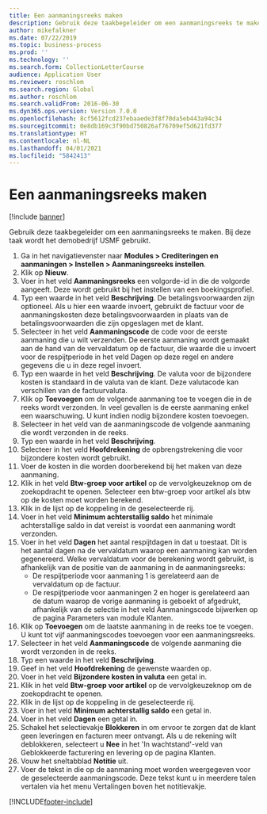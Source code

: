 ```yaml
---
title: Een aanmaningsreeks maken
description: Gebruik deze taakbegeleider om een aanmaningsreeks te maken.
author: mikefalkner
ms.date: 07/22/2019
ms.topic: business-process
ms.prod: ''
ms.technology: ''
ms.search.form: CollectionLetterCourse
audience: Application User
ms.reviewer: roschlom
ms.search.region: Global
ms.author: roschlom
ms.search.validFrom: 2016-06-30
ms.dyn365.ops.version: Version 7.0.0
ms.openlocfilehash: 8cf5612fcd237ebaaede3f8f70da5eb443a94c34
ms.sourcegitcommit: 0e8db169c3f90bd750826af76709ef5d621fd377
ms.translationtype: HT
ms.contentlocale: nl-NL
ms.lasthandoff: 04/01/2021
ms.locfileid: "5842413"
---
```

# <a name="create-a-collection-letter-sequence"></a>Een aanmaningsreeks maken

[!include [banner](../../includes/banner.md)]

Gebruik deze taakbegeleider om een aanmaningsreeks te maken. Bij deze taak wordt het demobedrijf USMF gebruikt.

1. Ga in het navigatievenster naar **Modules > Crediteringen en aanmaningen > Instellen > Aanmaningsreeks instellen**.
2. Klik op **Nieuw**.
3. Voer in het veld **Aanmaningsreeks** een volgorde-id in die de volgorde aangeeft. Deze wordt gebruikt bij het instellen van een boekingsprofiel.
4. Typ een waarde in het veld **Beschrijving**.  De betalingsvoorwaarden zijn optioneel. Als u hier een waarde invoert, gebruikt de factuur voor de aanmaningskosten deze betalingsvoorwaarden in plaats van de betalingsvoorwaarden die zijn opgeslagen met de klant.  
5. Selecteer in het veld **Aanmaningscode** de code voor de eerste aanmaning die u wilt verzenden. De eerste aanmaning wordt gemaakt aan de hand van de vervaldatum op de factuur, die waarde die u invoert voor de respijtperiode in het veld Dagen op deze regel en andere gegevens die u in deze regel invoert.  
6. Typ een waarde in het veld **Beschrijving**. De valuta voor de bijzondere kosten is standaard in de valuta van de klant. Deze valutacode kan verschillen van de factuurvaluta.  
7. Klik op **Toevoegen** om de volgende aanmaning toe te voegen die in de reeks wordt verzonden. In veel gevallen is de eerste aanmaning enkel een waarschuwing. U kunt indien nodig bijzondere kosten toevoegen.  
8. Selecteer in het veld van de aanmaningscode de volgende aanmaning die wordt verzonden in de reeks.
9. Typ een waarde in het veld **Beschrijving**.
10. Selecteer in het veld **Hoofdrekening** de opbrengstrekening die voor bijzondere kosten wordt gebruikt.
11. Voer de kosten in die worden doorberekend bij het maken van deze aanmaning.
12. Klik in het veld **Btw-groep voor artikel** op de vervolgkeuzeknop om de zoekopdracht te openen. Selecteer een btw-groep voor artikel als btw op de kosten moet worden berekend.  
13. Klik in de lijst op de koppeling in de geselecteerde rij.
14. Voer in het veld **Minimum achterstallig saldo** het minimale achterstallige saldo in dat vereist is voordat een aanmaning wordt verzonden.
15. Voer in het veld **Dagen** het aantal respijtdagen in dat u toestaat. Dit is het aantal dagen na de vervaldatum waarop een aanmaning kan worden gegenereerd. Welke vervaldatum voor de berekening wordt gebruikt, is afhankelijk van de positie van de aanmaning in de aanmaningsreeks:
    - De respijtperiode voor aanmaning 1 is gerelateerd aan de vervaldatum op de factuur.
    - De respijtperiode voor aanmaningen 2 en hoger is gerelateerd aan de datum waarop de vorige aanmaning is geboekt of afgedrukt, afhankelijk van de selectie in het veld Aanmaningscode bijwerken op de pagina Parameters van module Klanten.  
16. Klik op **Toevoegen** om de laatste aanmaning in de reeks toe te voegen. U kunt tot vijf aanmaningscodes toevoegen voor een aanmaningsreeks.  
17. Selecteer in het veld **Aanmaningscode** de volgende aanmaning die wordt verzonden in de reeks.
18. Typ een waarde in het veld **Beschrijving**.
19. Geef in het veld **Hoofdrekening** de gewenste waarden op.
20. Voer in het veld **Bijzondere kosten in valuta** een getal in.
21. Klik in het veld **Btw-groep voor artikel** op de vervolgkeuzeknop om de zoekopdracht te openen.
22. Klik in de lijst op de koppeling in de geselecteerde rij.
23. Voer in het veld **Minimum achterstallig saldo** een getal in.
24. Voer in het veld **Dagen** een getal in.
25. Schakel het selectievakje **Blokkeren** in om ervoor te zorgen dat de klant geen leveringen en facturen meer ontvangt. Als u de rekening wilt deblokkeren, selecteert u **Nee** in het 'In wachtstand'-veld van Geblokkeerde facturering en levering op de pagina Klanten.  
26. Vouw het sneltabblad **Notitie** uit.
27. Voer de tekst in die op de aanmaning moet worden weergegeven voor de geselecteerde aanmaningscode. Deze tekst kunt u in meerdere talen vertalen via het menu Vertalingen boven het notitievakje.  



[!INCLUDE[footer-include](../../../includes/footer-banner.md)]